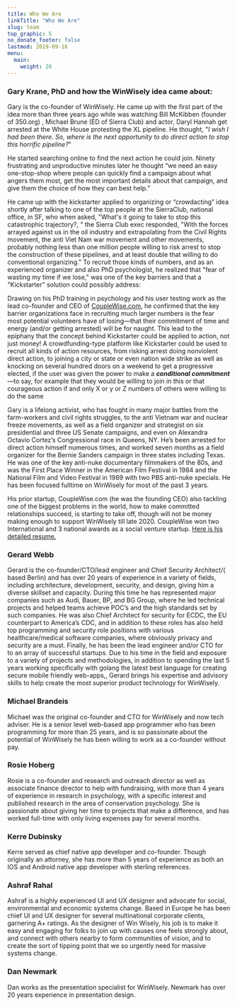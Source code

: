 ```yaml
---
title: Who We Are
linkTitle: "Who We Are"
slug: team
top_graphic: 5
no_donate_footer: false
lastmod: 2019-09-18
menu:
  main:
    weight: 20
---
```


### **Gary Krane, PhD** and how the WinWisely idea came about:

Gary is the co-founder of WinWisely. He came up with the first part of the idea more than three years ago while was watching Bill McKibben (founder of 350.org) , Michael Brune (ED of Sierra Club) and actor, Daryl Hannah get arrested at the White House protesting the XL pipeline. He thought, "*I wish I had been there. So, where is the next opportunity to do direct action to stop this horrific pipeline?*"

He started searching online to find the next action he could join.  Ninety frustrating and unproductive minutes later he thought “we need an easy one-stop-shop where people can quickly find a campaign about what angers them most, get the most important details about that campaign, and give them the choice of how they can best help.”

He came up with the kickstarter applied to organizing or “crowdacting” idea shortly after talking to one of the top people at the SierraClub, national office, in SF, who when asked, "What's it going to take to stop this catastrophic trajectory?, " the Sierra Club exec responded, "With the forces arrayed against us in the oil industry and extrapolating from the Civil Rights movement, the anti Viet Nam war movement and other movements, probably nothing less than one million people willing to risk arrest to stop the construction of these pipelines, and at least double that willing to do conventional organizing."  To recruit those kinds of numbers, and as an experienced organizer and also PhD psychologist, he realized that "fear of wasting my time if we lose," was one of the key barriers and that a "Kickstarter" solution could possibly address: 

Drawing on his PhD training in psychology and his user testing work as the lead co-founder and CEO of [CoupleWise.com](https://www.couplewise.com/), he confirmed that the key barrier organizations face in recruiting much larger numbers is the fear most potential volunteers have of losing—that their commitment of time and energy (and/or getting arrested) will be for naught.  This lead to the epiphany that the concept behind Kickstarter could be applied to action, not just money! A crowdfunding-type platform like Kickstarter could be used to recruit all kinds of action resources, from risking arrest doing nonviolent direct action, to joining a city or state or even nation wide strike as well as knocking on several hundred doors on a weekend to get a progressive elected, if the user was given the power to make a **_conditional commitment_**—to say, for example that they would be willing to join in this or that courageous action if and only X or y or Z numbers of others were willing to do the same

Gary is a lifelong activist, who has fought in many major battles from the farm-workers and civil rights struggles, to the anti Vietnam war and nuclear freeze movements, as well as a field organizer and strategist  on six presidential and three US Senate campaigns, and even on Alexandra Octavio Cortez’s Congressional race in Queens, NY.  He’s been arrested for direct action himself  numerous times, and worked seven months as a field organizer for the Bernie Sanders campaign in three states including Texas. He was one of the key anti-nuke documentary filmmakers of the 80s, and was the First Place Winner in the American Film Festival in 1984 and the National Film and Video Festival in 1989 with two PBS anti-nuke specials. He has been focused fulltime on WinWisely for most of the past 3 years. 

His prior startup, CoupleWise.com (he was the founding CEO) also tackling one of the biggest problems in the world, how to make committed relationships succeed, is starting to take off, though will not be money making enough to support WinWisely till late 2020. CoupleWise won two International and 3 national awards as a social venture startup. [Here is his detailed resume.](https://bit.ly/GaryKraneResume)

### **Gerard Webb** 

Gerard is the co-founder/CTO/lead engineer and Chief Security Architect/( based Berlin) and has over 20 years of experience in a variety of fields, including architecture, development, security, and design, giving him a diverse skillset and capacity. During this time he has represented major companies such as Audi, Bauer, BP, and BG Group, where he led technical projects and helped teams achieve POC’s and the high standards set by such companies. He was also Chief Architect for security for ECDC, the EU counterpart to America’s CDC, and in addition to these roles  has also held top programming and security role positions with various healthcare/medical software companies, where obviously privacy and security are a must. Finally, he has been the lead engineer and/or CTO for to an array of successful startups. Due to his time in the field and exposure to a variety of projects and methodologies, in addition to spending the last 5 years working specifically with golang the latest best language for creating secure mobile friendly web-apps,, Gerard brings his expertise and advisory skills to help create the most superior product technology for WinWisely.

### **Michael Brandeis**

Michael was the original co-founder and CTO for WinWisely and now tech adviser. He is  a senior level web-based app programmer who has been programming for more than 25 years, and is so passionate about the potential of WinWisely he has been willing to work as a co-founder without pay.

### **Rosie Hoberg**

Rosie is a co-founder and research and outreach director as well as associate finance director to help with fundraising, with more than 4 years of experience in research in psychology, with a specific interest and published research in the area of conservation psychology. She is passionate about giving her time to projects that make a difference, and has worked full-time with only living expenses pay for several months.

### **Kerre Dubinsky** 

Kerre served as chief native app developer and co-founder. Though originally an attorney, she has more than 5 years of experience as both an IOS and Android native app developer with sterling references.

### **Ashraf Rahal**

Ashraf is a highly experienced UI and UX designer and advocate for social, environmental and economic systems change. Based in Europe he has been chief UI and UX designer for several multinational corporate clients, garnering A+ ratings. As the designer of Win Wisely, his job is to make it easy and engaging for folks to join up with causes one feels strongly about, and connect with others nearby to form communities of vision, and to create the sort of tipping point that we so urgently need for massive systems change.

### **Dan Newmark** 

Dan works as the presentation specialist for WinWisely. Newmark has over 20 years experience in presentation design.

